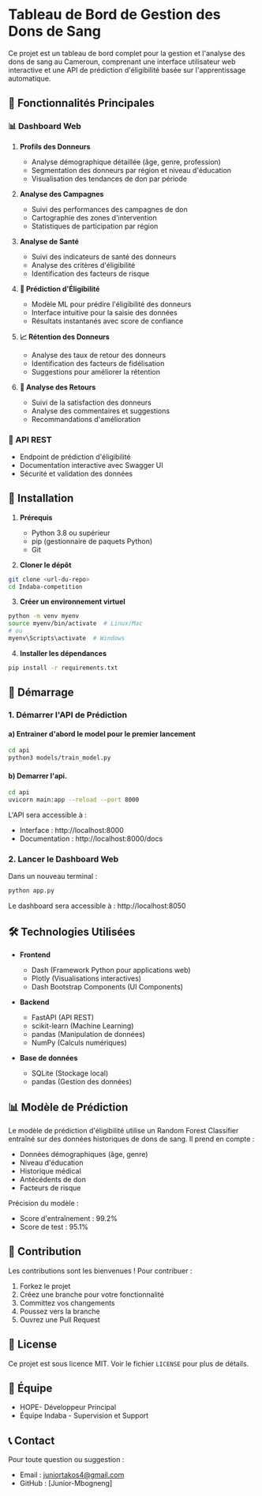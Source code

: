 # Tableau de Bord de Gestion des Dons de Sang

Ce projet est un tableau de bord complet pour la gestion et l'analyse des dons de sang au Cameroun, comprenant une interface utilisateur web interactive et une API de prédiction d'éligibilité basée sur l'apprentissage automatique.

## 🌟 Fonctionnalités Principales

### 📊 Dashboard Web
1. **Profils des Donneurs**
   - Analyse démographique détaillée (âge, genre, profession)
   - Segmentation des donneurs par région et niveau d'éducation
   - Visualisation des tendances de don par période

2. **Analyse des Campagnes**
   - Suivi des performances des campagnes de don
   - Cartographie des zones d'intervention
   - Statistiques de participation par région

3. **Analyse de Santé**
   - Suivi des indicateurs de santé des donneurs
   - Analyse des critères d'éligibilité
   - Identification des facteurs de risque

4. **🔮 Prédiction d'Éligibilité**
   - Modèle ML pour prédire l'éligibilité des donneurs
   - Interface intuitive pour la saisie des données
   - Résultats instantanés avec score de confiance

5. **📈 Rétention des Donneurs**
   - Analyse des taux de retour des donneurs
   - Identification des facteurs de fidélisation
   - Suggestions pour améliorer la rétention

6. **💭 Analyse des Retours**
   - Suivi de la satisfaction des donneurs
   - Analyse des commentaires et suggestions
   - Recommandations d'amélioration

### 🔧 API REST
- Endpoint de prédiction d'éligibilité
- Documentation interactive avec Swagger UI
- Sécurité et validation des données

## 🚀 Installation

1. **Prérequis**
   - Python 3.8 ou supérieur
   - pip (gestionnaire de paquets Python)
   - Git

2. **Cloner le dépôt**
```bash
git clone <url-du-repo>
cd Indaba-competition
```

3. **Créer un environnement virtuel**
```bash
python -m venv myenv
source myenv/bin/activate  # Linux/Mac
# ou
myenv\Scripts\activate  # Windows
```

4. **Installer les dépendances**
```bash
pip install -r requirements.txt
```

## 🎯 Démarrage

### 1. Démarrer l'API de Prédiction
#### a) Entrainer d'abord le model pour le premier lancement

```bash
cd api
python3 models/train_model.py
```
#### b) Demarrer l'api.
```bash
cd api
uvicorn main:app --reload --port 8000
```
L'API sera accessible à :
- Interface : http://localhost:8000
- Documentation : http://localhost:8000/docs

### 2. Lancer le Dashboard Web
Dans un nouveau terminal :
```bash
python app.py
```
Le dashboard sera accessible à : http://localhost:8050



## 🛠️ Technologies Utilisées

- **Frontend**
  - Dash (Framework Python pour applications web)
  - Plotly (Visualisations interactives)
  - Dash Bootstrap Components (UI Components)

- **Backend**
  - FastAPI (API REST)
  - scikit-learn (Machine Learning)
  - pandas (Manipulation de données)
  - NumPy (Calculs numériques)

- **Base de données**
  - SQLite (Stockage local)
  - pandas (Gestion des données)

## 📊 Modèle de Prédiction

Le modèle de prédiction d'éligibilité utilise un Random Forest Classifier entraîné sur des données historiques de dons de sang. Il prend en compte :
- Données démographiques (âge, genre)
- Niveau d'éducation
- Historique médical
- Antécédents de don
- Facteurs de risque

Précision du modèle :
- Score d'entraînement : 99.2%
- Score de test : 95.1%

## 🤝 Contribution

Les contributions sont les bienvenues ! Pour contribuer :
1. Forkez le projet
2. Créez une branche pour votre fonctionnalité
3. Committez vos changements
4. Poussez vers la branche
5. Ouvrez une Pull Request

## 📝 License

Ce projet est sous licence MIT. Voir le fichier `LICENSE` pour plus de détails.

## 👥 Équipe

- HOPE- Développeur Principal
- Équipe Indaba - Supervision et Support

## 📞 Contact

Pour toute question ou suggestion :
- Email : juniortakos4@gmail.com
- GitHub : [Junior-Mbogneng]
